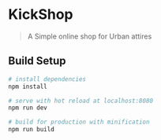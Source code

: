 # KickShop

> A Simple online shop for Urban attires

## Build Setup

``` bash
# install dependencies
npm install

# serve with hot reload at localhost:8080
npm run dev

# build for production with minification
npm run build
```

